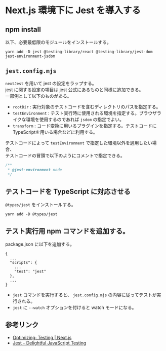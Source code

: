 # Next.js 環境下に Jest を導入する

## npm install

以下、必要最低限のモジュールをインストールする。

```shell
yarn add -D jest @testing-library/react @testing-library/jest-dom jest-environment-jsdom
```

## `jest.config.mjs`

`nextJest` を用いて jest の設定をラップする。  
jest に関する設定の項目は jest 公式にあるものと同様に追加できる。  
一部例として以下のものがある。

- `rootDir` : 実行対象のテストコードを含むディレクトリのパスを指定する。
- `testEnvironment` : テスト実行時に使用される環境を指定する。ブラウザライクな環境を使用するのであれば `jsdom` の指定でよい。
- `transform` : コード変換に用いるプラグインを指定する。テストコードにTypeScriptを用いる場合などに利用する。

テストコードによって `testEnvironment` で指定した環境以外を適用したい場合、  
テストコードの冒頭で以下のようにコメントで指定できる。

```typescript
/**
 * @jest-environment node
 */
```

## テストコードを TypeScript に対応させる

`@types/jest` をインストールする。

```
yarn add -D @types/jest
```

## テスト実行用 npm コマンドを追加する。

package.json に以下を追加する。

```
{
  ...
  "scripts": {
    ...
    "test": "jest"
  },
  ...
}
```

- `jest` コマンドを実行すると、 `jest.config.mjs` の内容に従ってテストが実行される。
- `jest` に `--watch` オプションを付けると watch モードになる。

## 参考リンク

- [Optimizing: Testing | Next.js](https://nextjs.org/docs/pages/building-your-application/optimizing/testing)
- [Jest - Delightful JavaScript Testing](https://jestjs.io/ja/)
